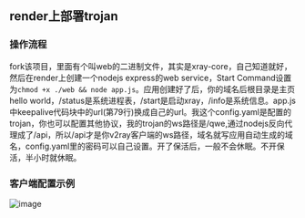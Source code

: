 ## render上部署trojan
### 操作流程
fork该项目，里面有个叫web的二进制文件，其实是xray-core，自己知道就好，然后在render上创建一个nodejs express的web  service，Start Command设置为```chmod +x ./web && node app.js```。应用创建好了后，你的域名后根目录是主页hello world，/status是系统进程表，/start是启动xray，/info是系统信息。app.js中keepalive代码块中的url(第79行)换成自己的url。我这个config.yaml是配置的trojan，你也可以配置其他协议，我的trojan的ws路径是/qwe,通过nodejs反向代理成了/api，所以/api才是你v2ray客户端的ws路径，域名就写应用自动生成的域名，config.yaml里的密码可以自己设置。开了保活后，一般不会休眠。不开保活，半小时就休眠。

### 客户端配置示例
![image](https://file.eeea.ga/view.php/b6a1266c490122db62b7f1841c9ba6cf.jpg)
